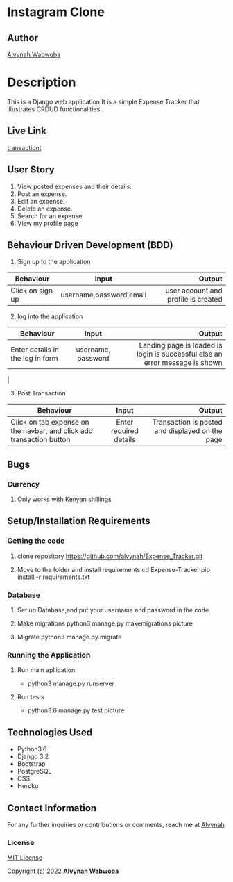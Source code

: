 # Instagram Clone 

## Author
 [Alvynah Wabwoba](https://github.com/alvynah)


# Description
This is a Django web application.It is a simple Expense Tracker that illustrates CRDUD functionalities .




## Live Link

[transactiont](https://transactiont.herokuapp.com/)

## User Story

1. View posted expenses and their details.
2. Post an expense.
3. Edit an expense.
4. Delete an expense.
3. Search for an expense 
6. View my profile page


## Behaviour Driven Development (BDD)

1. Sign up to the application

|Behaviour 	           |    Input 	                 |       Output          |
|----------------------------------------------|:-----------------------------------:|-----------------------------:|       
| Click on sign up  | username,password,email | user account and profile is created  | 

2. log into the application 

|Behaviour 	           |    Input 	                 |       Output          |
|----------------------------------------------|:-----------------------------------:|-----------------------------:|       
| Enter details in the log in form   | username, password| Landing page is loaded is login is successful else an error message is shown  | 


|  

3. Post Transaction

|Behaviour 	           |    Input 	                 |       Output          |
|----------------------------------------------|:-----------------------------------:|-----------------------------:|       
| Click on tab  expense on the navbar, and click add transaction button | Enter required details| Transaction is posted and displayed on the page | 



## Bugs
### Currency
1. Only works with Kenyan shillings



## Setup/Installation Requirements
### Getting the code
1. clone repository
   https://github.com/alvynah/Expense_Tracker.git
    
2. Move to the folder and install requirements
    cd Expense-Tracker
    pip install -r requirements.txt
### Database

1. Set up Database,and put your username and password in the code

2. Make migrations
    python3 manage.py makemigrations picture

3. Migrate
   python3 manage.py migrate 
    
### Running the Application
1. Run main apllication
   * python3 manage.py runserver

2. Run tests
    
   * python3.6 manage.py test picture

## Technologies Used

* Python3.6
* Django 3.2
* Bootstrap
* PostgreSQL
* CSS
* Heroku

## Contact Information
For any further inquiries or contributions or comments, reach me at [Alvynah](juvatalvynah@gmail.com)
### License
[MIT License](https://github.com/alvynah/Expense_Tracker/blob/main/License)

Copyright (c) 2022 **Alvynah Wabwoba**
